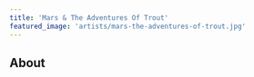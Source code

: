 ```yaml
---
title: 'Mars & The Adventures Of Trout'
featured_image: 'artists/mars-the-adventures-of-trout.jpg'
---
```


## About


